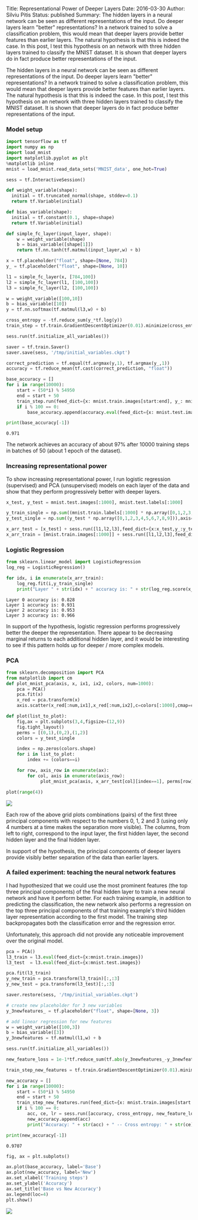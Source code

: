 Title: Representational Power of Deeper Layers
Date: 2016-03-30
Author: Silviu Pitis
Status: published
Summary: The hidden layers in a neural network can be seen as different representations of the input. Do deeper layers learn "better" representations? In a network trained to solve a classification problem, this would mean that deeper layers provide better features than earlier layers. The natural hypothesis is that this is indeed the case. In this post, I test this hypothesis on an network with three hidden layers trained to classify the MNIST dataset. It is shown that deeper layers do in fact produce better representations of the input.

The hidden layers in a neural network can be seen as different representations of the input. Do deeper layers learn "better" representations? In a network trained to solve a classification problem, this would mean that deeper layers provide better features than earlier layers. The natural hypothesis is that this is indeed the case. In this post, I test this hypothesis on an network with three hidden layers trained to classify the MNIST dataset. It is shown that deeper layers do in fact produce better representations of the input.

### Model setup


```python
import tensorflow as tf
import numpy as np
import load_mnist
import matplotlib.pyplot as plt
%matplotlib inline
mnist = load_mnist.read_data_sets('MNIST_data', one_hot=True)

sess = tf.InteractiveSession()

def weight_variable(shape):
  initial = tf.truncated_normal(shape, stddev=0.1)
  return tf.Variable(initial)

def bias_variable(shape):
  initial = tf.constant(0.1, shape=shape)
  return tf.Variable(initial)

def simple_fc_layer(input_layer, shape):
    w = weight_variable(shape)
    b = bias_variable([shape[1]])
    return tf.nn.tanh(tf.matmul(input_layer,w) + b)

x = tf.placeholder("float", shape=[None, 784])
y_ = tf.placeholder("float", shape=[None, 10])

l1 = simple_fc_layer(x, [784,100])
l2 = simple_fc_layer(l1, [100,100])
l3 = simple_fc_layer(l2, [100,100])

w = weight_variable([100,10])
b = bias_variable([10])
y = tf.nn.softmax(tf.matmul(l3,w) + b)

cross_entropy = -tf.reduce_sum(y_*tf.log(y))
train_step = tf.train.GradientDescentOptimizer(0.01).minimize(cross_entropy)

sess.run(tf.initialize_all_variables())

saver = tf.train.Saver()
saver.save(sess, '/tmp/initial_variables.ckpt')

correct_prediction = tf.equal(tf.argmax(y,1), tf.argmax(y_,1))
accuracy = tf.reduce_mean(tf.cast(correct_prediction, "float"))

base_accuracy = []
for i in range(10000):
    start = (50*i) % 54950
    end = start + 50
    train_step.run(feed_dict={x: mnist.train.images[start:end], y_: mnist.train.labels[start:end]})
    if i % 100 == 0:
        base_accuracy.append(accuracy.eval(feed_dict={x: mnist.test.images, y_: mnist.test.labels}))

print(base_accuracy[-1])
```

    0.971


The network achieves an accuracy of about 97% after 10000 training steps in batches of 50 (about 1 epoch of the dataset).

### Increasing representational power

To show increasing representational power, I run logistic regression (supervised) and PCA (unsupervised) models on each layer of the data and show that they perform progressively better with deeper layers.


```python
x_test, y_test = mnist.test.images[:1000], mnist.test.labels[:1000]

y_train_single = np.sum((mnist.train.labels[:1000] * np.array([0,1,2,3,4,5,6,7,8,9])),axis=1)
y_test_single = np.sum((y_test * np.array([0,1,2,3,4,5,6,7,8,9])),axis=1)

x_arr_test = [x_test] + sess.run([l1,l2,l3],feed_dict={x:x_test,y_:y_test})
x_arr_train = [mnist.train.images[:1000]] + sess.run([l1,l2,l3],feed_dict={x:mnist.train.images[:1000],y:mnist.train.labels[:1000]})
```

### Logistic Regression


```python
from sklearn.linear_model import LogisticRegression
log_reg = LogisticRegression()

for idx, i in enumerate(x_arr_train):
    log_reg.fit(i,y_train_single)
    print("Layer " + str(idx) + " accuracy is: " + str(log_reg.score(x_arr_test[idx],y_test_single)))
```

    Layer 0 accuracy is: 0.828
    Layer 1 accuracy is: 0.931
    Layer 2 accuracy is: 0.953
    Layer 3 accuracy is: 0.966


In support of the hypothesis, logistic regression performs progressively better the deeper the representation. There appear to be decreasing marginal returns to each additional hidden layer, and it would be interesting to see if this pattern holds up for deeper / more complex models.

### PCA


```python
from sklearn.decomposition import PCA
from matplotlib import cm
def plot_mnist_pca(axis, x, ix1, ix2, colors, num=1000):
    pca = PCA()
    pca.fit(x)
    x_red = pca.transform(x)
    axis.scatter(x_red[:num,ix1],x_red[:num,ix2],c=colors[:1000],cmap=cm.rainbow_r)

def plot(list_to_plot):
    fig,ax = plt.subplots(3,4,figsize=(12,9))
    fig.tight_layout()
    perms = [(0,1),(0,2),(1,2)]
    colors = y_test_single

    index = np.zeros(colors.shape)
    for i in list_to_plot:
        index += (colors==i)

    for row, axis_row in enumerate(ax):
        for col, axis in enumerate(axis_row):
             plot_mnist_pca(axis, x_arr_test[col][index==1], perms[row][0], perms[row][1], colors[index==1], num=1000)

plot(range(4))
```

![]({filename}/static/images/RPDL_output_9_0.png)

Each row of the above grid plots combinations (pairs) of the first three principal components with respect to the numbers 0, 1, 2 and 3 (using only 4 numbers at a time makes the separation more visible). The columns, from left to right, correspond to the input layer, the first hidden layer, the second hidden layer and the final hidden layer.

In support of the hypothesis, the principal components of deeper layers provide visibly better separation of the data than earlier layers.

### A failed experiment: teaching the neural network features

I had hypothesized that we could use the most prominent features (the top three principal components) of the final hidden layer to train a new neural network and have it perform better. For each training example, in addition to predicting the classification, the new network also performs a regression on the top three principal components of that training example's third hidden layer representation according to the first model. The training step backpropagates both the classification error and the regression error.

Unfortunately, this approach did not provide any noticeable improvement over the original model.


```python
pca = PCA()
l3_train = l3.eval(feed_dict={x:mnist.train.images})
l3_test  = l3.eval(feed_dict={x:mnist.test.images})

pca.fit(l3_train)
y_new_train = pca.transform(l3_train)[:,:3]
y_new_test = pca.transform(l3_test)[:,:3]

saver.restore(sess, '/tmp/initial_variables.ckpt')

# create new placeholder for 3 new variables
y_3newfeatures_ = tf.placeholder("float", shape=[None, 3])

# add linear regression for new features
w = weight_variable([100,3])
b = bias_variable([3])
y_3newfeatures = tf.matmul(l1,w) + b

sess.run(tf.initialize_all_variables())

new_feature_loss = 1e-1*tf.reduce_sum(tf.abs(y_3newfeatures_-y_3newfeatures))

train_step_new_features = tf.train.GradientDescentOptimizer(0.01).minimize(cross_entropy + new_feature_loss)

new_accuracy = []
for i in range(10000):
    start = (50*i) % 54950
    end = start + 50
    train_step_new_features.run(feed_dict={x: mnist.train.images[start:end], y_: mnist.train.labels[start:end],y_3newfeatures_:y_new_train[start:end]})
    if i % 100 == 0:
        acc, ce, lr = sess.run([accuracy, cross_entropy, new_feature_loss],feed_dict={x:mnist.test.images,y_:mnist.test.labels,y_3newfeatures_:y_new_test})
        new_accuracy.append(acc)
        print("Accuracy: " + str(acc) + " -- Cross entropy: " + str(ce) + " -- New feature loss: " + str(lr),end="\r")

print(new_accuracy[-1])
```

    0.9707



```python
fig, ax = plt.subplots()

ax.plot(base_accuracy, label='Base')
ax.plot(new_accuracy, label='New')
ax.set_xlabel('Training steps')
ax.set_ylabel('Accuracy')
ax.set_title('Base vs New Accuracy')
ax.legend(loc=4)
plt.show()
```

![]({filename}/static/images/RPDL_output_13_0.png)
